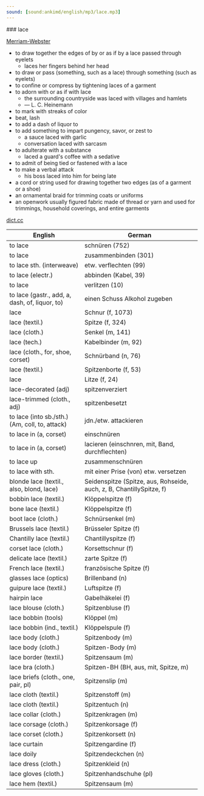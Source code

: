 ```yaml
---
sound: [sound:ankimd/english/mp3/lace.mp3]
---
```


\### lace

[Merriam-Webster](https://www.merriam-webster.com/dictionary/lace)

- to draw together the edges of by or as if by a lace passed through eyelets
    - laces her fingers behind her head
- to draw or pass (something, such as a lace) through something (such as eyelets)
- to confine or compress by tightening laces of a garment
- to adorn with or as if with lace
    - the surrounding countryside was laced with villages and hamlets
    - — L. C. Heinemann
- to mark with streaks of color
- beat, lash
- to add a dash of liquor to
- to add something to impart pungency, savor, or zest to
    - a sauce laced with garlic
    - conversation laced with sarcasm
- to adulterate with a substance
    - laced a guard's coffee with a sedative
- to admit of being tied or fastened with a lace
- to make a verbal attack
    - his boss laced into him for being late
- a cord or string used for drawing together two edges (as of a garment or a shoe)
- an ornamental braid for trimming coats or uniforms
- an openwork usually figured fabric made of thread or yarn and used for trimmings, household coverings, and entire garments

[dict.cc](https://www.dict.cc/lace)

| English        | German       |
| -------------- | ------------ |
| to lace | schnüren (752) |
| to lace | zusammenbinden (301) |
| to lace sth. (interweave) | etw. verflechten (99) |
| to lace (electr.) | abbinden (Kabel, 39) |
| to lace | verlitzen (10) |
| to lace (gastr., add, a, dash, of, liquor, to) | einen Schuss Alkohol zugeben |
| lace | Schnur (f, 1073) |
| lace (textil.) | Spitze (f, 324) |
| lace (cloth.) | Senkel (m, 141) |
| lace (tech.) | Kabelbinder (m, 92) |
| lace (cloth., for, shoe, corset) | Schnürband (n, 76) |
| lace (textil.) | Spitzenborte (f, 53) |
| lace | Litze (f, 24) |
| lace-decorated (adj) | spitzenverziert |
| lace-trimmed (cloth., adj) | spitzenbesetzt |
| to lace (into sb./sth.) (Am, coll, to, attack) | jdn./etw. attackieren |
| to lace in (a, corset) | einschnüren |
| to lace in (a, corset) | lacieren (einschnren, mit, Band, durchflechten) |
| to lace up | zusammenschnüren |
| to lace with sth. | mit einer Prise (von) etw. versetzen |
| blonde lace (textil., also, blond, lace) | Seidenspitze (Spitze, aus, Rohseide, auch, z, B, ChantillySpitze, f) |
| bobbin lace (textil.) | Klöppelspitze (f) |
| bone lace (textil.) | Klöppelspitze (f) |
| boot lace (cloth.) | Schnürsenkel (m) |
| Brussels lace (textil.) | Brüsseler Spitze (f) |
| Chantilly lace (textil.) | Chantillyspitze (f) |
| corset lace (cloth.) | Korsettschnur (f) |
| delicate lace (textil.) | zarte Spitze (f) |
| French lace (textil.) | französische Spitze (f) |
| glasses lace (optics) | Brillenband (n) |
| guipure lace (textil.) | Luftspitze (f) |
| hairpin lace | Gabelhäkelei (f) |
| lace blouse (cloth.) | Spitzenbluse (f) |
| lace bobbin (tools) | Klöppel (m) |
| lace bobbin (ind., textil.) | Klöppelspule (f) |
| lace body (cloth.) | Spitzenbody (m) |
| lace body (cloth.) | Spitzen-Body (m) |
| lace border (textil.) | Spitzensaum (m) |
| lace bra (cloth.) | Spitzen-BH (BH, aus, mit, Spitze, m) |
| lace briefs (cloth., one, pair, pl) | Spitzenslip (m) |
| lace cloth (textil.) | Spitzenstoff (m) |
| lace cloth (textil.) | Spitzentuch (n) |
| lace collar (cloth.) | Spitzenkragen (m) |
| lace corsage (cloth.) | Spitzenkorsage (f) |
| lace corset (cloth.) | Spitzenkorsett (n) |
| lace curtain | Spitzengardine (f) |
| lace doily | Spitzendeckchen (n) |
| lace dress (cloth.) | Spitzenkleid (n) |
| lace gloves (cloth.) | Spitzenhandschuhe (pl) |
| lace hem (textil.) | Spitzensaum (m) |
